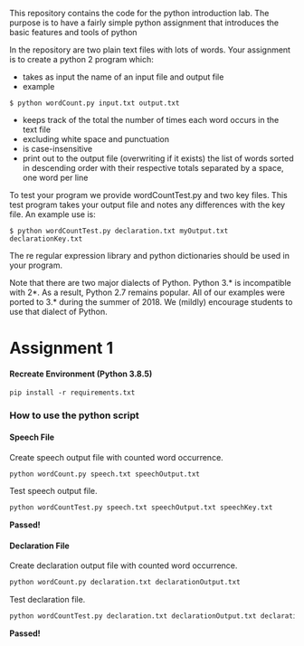 This repository contains the code for the python introduction lab. The
purpose is to have a fairly simple python assignment that introduces
the basic features and tools of python

In the repository are two plain text files with lots of words. Your
assignment is to create a python 2 program which:
* takes as input the name of an input file and output file
* example

`$ python wordCount.py input.txt output.txt`
* keeps track of the total the number of times each word occurs in the text file 
* excluding white space and punctuation
* is case-insensitive
* print out to the output file (overwriting if it exists) the list of
  words sorted in descending order with their respective totals
  separated by a space, one word per line

To test your program we provide wordCountTest.py and two key
files. This test program takes your output file and notes any
differences with the key file. An example use is:

`$ python wordCountTest.py declaration.txt myOutput.txt declarationKey.txt`

The re regular expression library and python dictionaries should be
used in your program. 

Note that there are two major dialects of Python.  Python 3.* is
incompatible with 2*.  As a result, Python 2.7 remains popular.  All
of our examples were ported to 3.* during the summer of 2018.  We (mildly)
encourage students to use that dialect of Python.

# Assignment 1 

#### Recreate Environment (Python 3.8.5)

```
pip install -r requirements.txt 
```

### How to use the python script 

#### Speech File 

Create speech output file with counted word occurrence.
```bash
python wordCount.py speech.txt speechOutput.txt 
```

Test speech output file.

```bash
python wordCountTest.py speech.txt speechOutput.txt speechKey.txt 
```

**Passed!**

#### Declaration File 

Create declaration output file with counted word occurrence. 

```bash 
python wordCount.py declaration.txt declarationOutput.txt
```


Test declaration file.

```bash 
python wordCountTest.py declaration.txt declarationOutput.txt declarationKey.txt
```

**Passed!** 